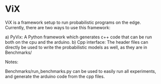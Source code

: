 # ViX

ViX is a framework setup to run probabilistic programs on the edge. Currently, there are two ways to use this framework:

a) PyVix: A Python framework which generates c++ code that can be run both on the cpu and the arduino.
b) Cpp interface: The header files can directly be used to write the probabilistic models as well, as they are in Benchmarks/

Notes:

Benchmarks/run_benchmarks.py can be used to easily run all experiments, and generate the arduino code from the cpp files.
